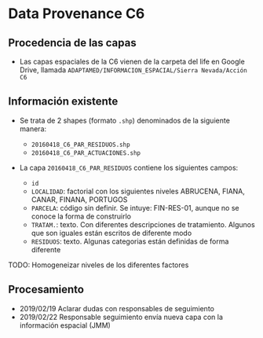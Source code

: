 # Data Provenance C6

## Procedencia de las capas

* Las capas espaciales de la C6 vienen de la carpeta del life en Google Drive, llamada `ADAPTAMED/INFORMACION_ESPACIAL/Sierra Nevada/Acción C6`

## Información existente 

* Se trata de 2 shapes (formato `.shp`) denominados de la siguiente manera: 

  * `20160418_C6_PAR_RESIDUOS.shp` 
  * `20160418_C6_PAR_ACTUACIONES.shp`

* La capa `20160418_C6_PAR_RESIDUOS` contiene los siguientes campos: 

  * `id`
  * `LOCALIDAD`: factorial con los siguientes niveles ABRUCENA, FIANA, CANAR, FINANA, PORTUGOS 
  * `PARCELA`: código sin definir. Se intuye: FIN-RES-01, aunque no se conoce la forma de construirlo
  * `TRATAM.`: texto. Con diferentes descripciones de tratamiento. Algunos que son iguales están escritos de diferente modo
  * `RESIDUOS`: texto. Algunas categorias están definidas de forma diferente
  
TODO: Homogeneizar niveles de los diferentes factores 

## Procesamiento 

* 2019/02/19 Aclarar dudas con responsables de seguimiento 
* 2019/02/22 Responsable seguimiento envía nueva capa con la información espacial (JMM) 


